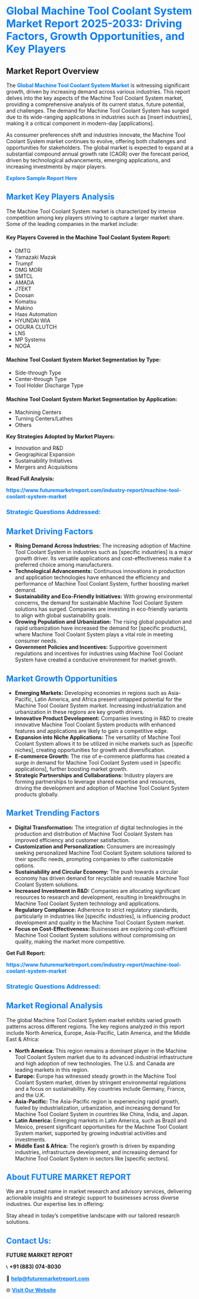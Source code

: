 <h1 style="color: #007BFF;">Global Machine Tool Coolant System Market Report 2025-2033: Driving Factors, Growth Opportunities, and Key Players</h1>

<section id="overview">
<h2>Market Report Overview</h2>
<p>The <a href="https://www.futuremarketreport.com/industry-report/machine-tool-coolant-system-market" style="color: #007BFF; text-decoration: none;"><strong>Global Machine Tool Coolant System Market</strong></a> is witnessing significant growth, driven by increasing demand across various industries. This report delves into the key aspects of the Machine Tool Coolant System market, providing a comprehensive analysis of its current status, future potential, and challenges. The demand for Machine Tool Coolant System has surged due to its wide-ranging applications in industries such as [insert industries], making it a critical component in modern-day [applications].</p>
<p>As consumer preferences shift and industries innovate, the Machine Tool Coolant System market continues to evolve, offering both challenges and opportunities for stakeholders. The global market is expected to expand at a substantial compound annual growth rate (CAGR) over the forecast period, driven by technological advancements, emerging applications, and increasing investments by major players.</p>
</section>

<section id="overview">
<p><a href="https://www.futuremarketreport.com/request-sample/reportId=50310" style="color: #007BFF; text-decoration: none;"><strong>Explore Sample Report Here</strong></a></p>
</section>

<section id="key-players">
<h2 style="color: #007BFF;">Market Key Players Analysis</h2>
<p>The Machine Tool Coolant System market is characterized by intense competition among key players striving to capture a larger market share. Some of the leading companies in the market include:</p>
<h4>Key Players Covered in the Machine Tool Coolant System Report:</h4>
<ul><li>DMTG</li><li>Yamazaki Mazak</li><li>Trumpf</li><li>DMG MORI</li><li>SMTCL</li><li>AMADA</li><li>JTEKT</li><li>Doosan</li><li>Komatsu</li><li>Makino</li><li>Haas Automation</li><li>HYUNDAI WIA</li><li>OGURA CLUTCH</li><li>LNS</li><li>MP Systems</li><li>NOGA</li></ul>
<h4>Machine Tool Coolant System Market Segmentation by Type:</h4>
<ul><li>Side-through Type</li><li>Center-through Type</li><li>Tool Holder Discharge Type</li></ul>

<h4>Machine Tool Coolant System Market Segmentation by Application:</h4>
<ul><li>Machining Centers</li><li>Turning Centers/Lathes</li><li>Others</li></ul>
<p><strong>Key Strategies Adopted by Market Players:</strong></p>
<ul>
<li>Innovation and R&D</li>
<li>Geographical Expansion</li>
<li>Sustainability Initiatives</li>
<li>Mergers and Acquisitions</li>
</ul>
</section>

<section>
<p><strong>Read Full Analysis: </strong></p><a href="https://www.futuremarketreport.com/industry-report/machine-tool-coolant-system-market" style="color: #007BFF; text-decoration: none;"><strong>https://www.futuremarketreport.com/industry-report/machine-tool-coolant-system-market</strong></a>
<h3 style="color: #007BFF;">Strategic Questions Addressed:</h3>
</section>

<section id="driving-factors">
<h2 style="color: #007BFF;">Market Driving Factors</h2>
<ul>
<li><strong>Rising Demand Across Industries:</strong> The increasing adoption of Machine Tool Coolant System in industries such as [specific industries] is a major growth driver. Its versatile applications and cost-effectiveness make it a preferred choice among manufacturers.</li>
<li><strong>Technological Advancements:</strong> Continuous innovations in production and application technologies have enhanced the efficiency and performance of Machine Tool Coolant System, further boosting market demand.</li>
<li><strong>Sustainability and Eco-Friendly Initiatives:</strong> With growing environmental concerns, the demand for sustainable Machine Tool Coolant System solutions has surged. Companies are investing in eco-friendly variants to align with global sustainability goals.</li>
<li><strong>Growing Population and Urbanization:</strong> The rising global population and rapid urbanization have increased the demand for [specific products], where Machine Tool Coolant System plays a vital role in meeting consumer needs.</li>
<li><strong>Government Policies and Incentives:</strong> Supportive government regulations and incentives for industries using Machine Tool Coolant System have created a conducive environment for market growth.</li>
</ul>
</section>

<section id="growth-opportunities">
<h2 style="color: #007BFF;">Market Growth Opportunities</h2>
<ul>
<li><strong>Emerging Markets:</strong> Developing economies in regions such as Asia-Pacific, Latin America, and Africa present untapped potential for the Machine Tool Coolant System market. Increasing industrialization and urbanization in these regions are key growth drivers.</li>
<li><strong>Innovative Product Development:</strong> Companies investing in R&D to create innovative Machine Tool Coolant System products with enhanced features and applications are likely to gain a competitive edge.</li>
<li><strong>Expansion into Niche Applications:</strong> The versatility of Machine Tool Coolant System allows it to be utilized in niche markets such as [specific niches], creating opportunities for growth and diversification.</li>
<li><strong>E-commerce Growth:</strong> The rise of e-commerce platforms has created a surge in demand for Machine Tool Coolant System used in [specific applications], further boosting market growth.</li>
<li><strong>Strategic Partnerships and Collaborations:</strong> Industry players are forming partnerships to leverage shared expertise and resources, driving the development and adoption of Machine Tool Coolant System products globally.</li>
</ul>
</section>

<section id="trending-factors">
<h2 style="color: #007BFF;">Market Trending Factors</h2>
<ul>
<li><strong>Digital Transformation:</strong> The integration of digital technologies in the production and distribution of Machine Tool Coolant System has improved efficiency and customer satisfaction.</li>
<li><strong>Customization and Personalization:</strong> Consumers are increasingly seeking personalized Machine Tool Coolant System solutions tailored to their specific needs, prompting companies to offer customizable options.</li>
<li><strong>Sustainability and Circular Economy:</strong> The push towards a circular economy has driven demand for recyclable and reusable Machine Tool Coolant System solutions.</li>
<li><strong>Increased Investment in R&D:</strong> Companies are allocating significant resources to research and development, resulting in breakthroughs in Machine Tool Coolant System technology and applications.</li>
<li><strong>Regulatory Compliance:</strong> Adherence to strict regulatory standards, particularly in industries like [specific industries], is influencing product development and quality in the Machine Tool Coolant System market.</li>
<li><strong>Focus on Cost-Effectiveness:</strong> Businesses are exploring cost-efficient Machine Tool Coolant System solutions without compromising on quality, making the market more competitive.</li>
</ul>
</section>

<section>
<p><strong>Get Full Report: </strong></p><a href="https://www.futuremarketreport.com/industry-report/machine-tool-coolant-system-market" style="color: #007BFF; text-decoration: none;"><strong>https://www.futuremarketreport.com/industry-report/machine-tool-coolant-system-market</strong></a>
<h3 style="color: #007BFF;">Strategic Questions Addressed:</h3>
</section>


<section id="regional-analysis">
<h2 style="color: #007BFF;">Market Regional Analysis</h2>
<p>The global Machine Tool Coolant System market exhibits varied growth patterns across different regions. The key regions analyzed in this report include North America, Europe, Asia-Pacific, Latin America, and the Middle East & Africa:</p>
<ul>
<li><strong>North America:</strong> This region remains a dominant player in the Machine Tool Coolant System market due to its advanced industrial infrastructure and high adoption of new technologies. The U.S. and Canada are leading markets in this region.</li>
<li><strong>Europe:</strong> Europe has witnessed steady growth in the Machine Tool Coolant System market, driven by stringent environmental regulations and a focus on sustainability. Key countries include Germany, France, and the U.K.</li>
<li><strong>Asia-Pacific:</strong> The Asia-Pacific region is experiencing rapid growth, fueled by industrialization, urbanization, and increasing demand for Machine Tool Coolant System in countries like China, India, and Japan.</li>
<li><strong>Latin America:</strong> Emerging markets in Latin America, such as Brazil and Mexico, present significant opportunities for the Machine Tool Coolant System market, supported by growing industrial activities and investments.</li>
<li><strong>Middle East & Africa:</strong> The region’s growth is driven by expanding industries, infrastructure development, and increasing demand for Machine Tool Coolant System in sectors like [specific sectors].</li>
</ul>
</section>

<footer>
<h2 style="color: #007BFF;">About FUTURE MARKET REPORT</h2>
<p>We are a trusted name in market research and advisory services, delivering actionable insights and strategic support to businesses across diverse industries. Our expertise lies in offering:</p>

<p>Stay ahead in today’s competitive landscape with our tailored research solutions.</p>

<h2 style="color: #007BFF;">Contact Us:</h2>
<p><strong>FUTURE MARKET REPORT</strong></p>
<p>📞 <strong>+91 (883) 074-8030</strong></p>
<p>📧 <strong><a href="mailto:help@futuremarketreport.com" style="color: #007BFF;">help@futuremarketreport.com</a></strong></p>
<p>🌐 <strong><a href="https://www.futuremarketreport.com/" style="color: #007BFF;">Visit Our Website</a></strong></p>
</footer>